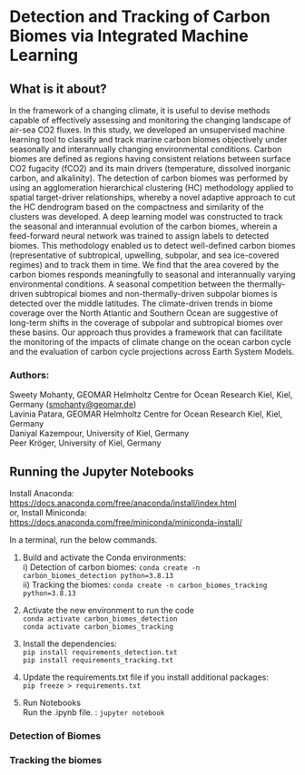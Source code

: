 # Detection and Tracking of Carbon Biomes via Integrated Machine Learning

## What is it about?

In the framework of a changing climate, it is useful to devise methods capable of effectively assessing and monitoring the changing landscape of air-sea CO2 fluxes. In this study, we developed an unsupervised machine learning tool to classify and track marine carbon biomes objectively under seasonally and interannually changing environmental conditions. Carbon biomes are defined as regions having consistent relations between surface CO2 fugacity (fCO2) and its main drivers (temperature, dissolved inorganic carbon, and alkalinity). The detection of carbon biomes was performed by using an agglomeration hierarchical clustering (HC) methodology applied to spatial target-driver relationships, whereby a novel adaptive approach to cut the HC dendrogram based on the compactness and similarity of the clusters was developed. A deep learning model was constructed to track the seasonal and interannual evolution of the carbon biomes, wherein a feed-forward neural network was trained to assign labels to detected biomes. This methodology enabled us to detect well-defined carbon biomes (representative of subtropical, upwelling, subpolar, and sea ice-covered regimes) and to track them in time. We find that the area covered by the carbon biomes responds meaningfully to seasonal and interannually varying environmental conditions. A seasonal competition between the thermally-driven subtropical biomes and non-thermally-driven subpolar biomes is detected over the middle latitudes. The climate-driven trends in biome coverage over the North Atlantic and Southern Ocean are suggestive of long-term shifts in the coverage of subpolar and subtropical biomes over these basins. Our approach thus provides a framework that can facilitate the monitoring of the impacts of climate change on the ocean carbon cycle and the evaluation of carbon cycle projections across Earth System Models.

### Authors:
Sweety Mohanty, GEOMAR Helmholtz Centre for Ocean Research Kiel, Kiel, Germany (smohanty@geomar.de)  
Lavinia Patara, GEOMAR Helmholtz Centre for Ocean Research Kiel, Kiel, Germany  
Daniyal Kazempour, University of Kiel, Germany  
Peer Kröger, University of Kiel, Germany  

## Running the Jupyter Notebooks
Install Anaconda: https://docs.anaconda.com/free/anaconda/install/index.html  
or, Install Miniconda: https://docs.anaconda.com/free/miniconda/miniconda-install/  

In a terminal, run the below commands.  

1) Build and activate the Conda environments:   
   i) Detection of carbon biomes: `conda create -n carbon_biomes_detection python=3.8.13`  
   ii) Tracking the biomes: `conda create -n carbon_biomes_tracking python=3.8.13`

3) Activate the new environment to run the code   
`conda activate carbon_biomes_detection`  
`conda activate carbon_biomes_tracking`

4) Install the dependencies: \
`pip install requirements_detection.txt`  
`pip install requirements_tracking.txt`  

5) Update the requirements.txt file if you install additional packages: \
`pip freeze > requirements.txt`

6) Run Notebooks \
   Run the .ipynb file. : `jupyter notebook`

### Detection of Biomes


### Tracking the biomes



